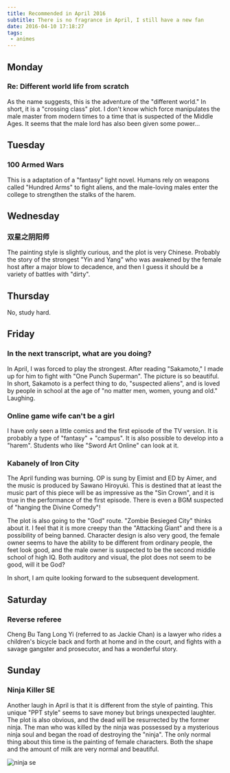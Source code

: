 ```yaml
---
title: Recommended in April 2016
subtitle: There is no fragrance in April, I still have a new fan
date: 2016-04-10 17:18:27
tags:
 - animes
---
```


## <span>Monday</span>

### Re: Different world life from scratch

As the name suggests, this is the adventure of the "different world." In short, it is a "crossing class" plot. I don't know which force manipulates the male master from modern times to a time that is suspected of the Middle Ages. It seems that the male lord has also been given some power...

## <span>Tuesday</span>

### 100 Armed Wars

This is a adaptation of a "fantasy" light novel. Humans rely on weapons called "Hundred Arms" to fight aliens, and the male-loving males enter the college to strengthen the stalks of the harem.


## <span>Wednesday</span>

### 双星之阴阳师

The painting style is slightly curious, and the plot is very Chinese. Probably the story of the strongest "Yin and Yang" who was awakened by the female host after a major blow to decadence, and then I guess it should be a variety of battles with "dirty".

## <span>Thursday</span>

No, study hard.

## <span>Friday</span>

### In the next transcript, what are you doing?

In April, I was forced to play the strongest. After reading "Sakamoto," I made up for him to fight with "One Punch Superman". The picture is so beautiful. In short, Sakamoto is a perfect thing to do, "suspected aliens", and is loved by people in school at the age of "no matter men, women, young and old." Laughing.

### Online game wife can't be a girl

I have only seen a little comics and the first episode of the TV version. It is probably a type of "fantasy" + "campus". It is also possible to develop into a "harem". Students who like "Sword Art Online" can look at it.

### Kabanely of Iron City

The April funding was burning. OP is sung by Eimist and ED by Aimer, and the music is produced by Sawano Hiroyuki. This is destined that at least the music part of this piece will be as impressive as the "Sin Crown", and it is true in the performance of the first episode. There is even a BGM suspected of "hanging the Divine Comedy"!

The plot is also going to the "God" route. "Zombie Besieged City" thinks about it. I feel that it is more creepy than the "Attacking Giant" and there is a possibility of being banned. Character design is also very good, the female owner seems to have the ability to be different from ordinary people, the feet look good, and the male owner is suspected to be the second middle school of high IQ. Both auditory and visual, the plot does not seem to be good, will it be God?

In short, I am quite looking forward to the subsequent development.

## <span>Saturday</span>

### Reverse referee

Cheng Bu Tang Long Yi (referred to as Jackie Chan) is a lawyer who rides a children's bicycle back and forth at home and in the court, and fights with a savage gangster and prosecutor, and has a wonderful story.

## <span>Sunday</span>

### Ninja Killer SE

Another laugh in April is that it is different from the style of painting. This unique "PPT style" seems to save money but brings unexpected laughter. The plot is also obvious, and the dead will be resurrected by the former ninja. The man who was killed by the ninja was possessed by a mysterious ninja soul and began the road of destroying the "ninja". The only normal thing about this time is the painting of female characters. Both the shape and the amount of milk are very normal and beautiful.

![ninja se](https://o68eee1f9.qnssl.com/a15b4afegw1f397cnma1xj21gy13mgvd.jpeg)
